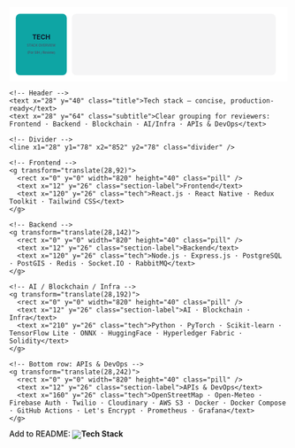 <!-- techstack-logo.svg — professional, single-file SVG for README / SIH submission -->
<svg xmlns="http://www.w3.org/2000/svg" width="1200" height="320" viewBox="0 0 1200 320" role="img" aria-label="Tech stack overview">
  <defs>
    <style>
      .bg { fill: #ffffff; }
      .card { fill: #0f172a; opacity: 0.04; rx: 18px; }
      .title { font: 700 28px/1 "Inter", Arial, sans-serif; fill: #0f172a; }
      .subtitle { font: 500 14px/1 "Inter", Arial, sans-serif; fill: #475569; }
      .section-label { font: 700 13px/1 "Inter", Arial, sans-serif; fill: #0f172a; }
      .tech { font: 600 13px/1 "Inter", Arial, sans-serif; fill: #0f172a; }
      .pill { fill: #ffffff; stroke: #e6eef6; stroke-width: 1; rx: 10px; }
      .divider { stroke: #e6eef6; stroke-width: 1; }
    </style>
  </defs>

  <rect width="1200" height="320" class="bg" />

  <!-- Left emblem -->
  <g transform="translate(28,28)">
    <rect width="220" height="264" rx="18" fill="#0ea5a4" />
    <text x="110" y="110" class="title" fill="#ffffff" text-anchor="middle">TECH</text>
    <text x="110" y="140" class="subtitle" fill="#ecfeff" text-anchor="middle">STACK OVERVIEW</text>
    <text x="110" y="172" class="subtitle" fill="#ecfeff" text-anchor="middle" style="font-weight:600;">(For SIH / Review)</text>
  </g>

  <!-- Right content card -->
  <g transform="translate(270,28)">
    <rect width="880" height="264" class="card" rx="16" />

    <!-- Header -->
    <text x="28" y="40" class="title">Tech stack — concise, production-ready</text>
    <text x="28" y="64" class="subtitle">Clear grouping for reviewers: Frontend · Backend · Blockchain · AI/Infra · APIs & DevOps</text>

    <!-- Divider -->
    <line x1="28" y1="78" x2="852" y2="78" class="divider" />

    <!-- Frontend -->
    <g transform="translate(28,92)">
      <rect x="0" y="0" width="820" height="40" class="pill" />
      <text x="12" y="26" class="section-label">Frontend</text>
      <text x="120" y="26" class="tech">React.js · React Native · Redux Toolkit · Tailwind CSS</text>
    </g>

    <!-- Backend -->
    <g transform="translate(28,142)">
      <rect x="0" y="0" width="820" height="40" class="pill" />
      <text x="12" y="26" class="section-label">Backend</text>
      <text x="120" y="26" class="tech">Node.js · Express.js · PostgreSQL · PostGIS · Redis · Socket.IO · RabbitMQ</text>
    </g>

    <!-- AI / Blockchain / Infra -->
    <g transform="translate(28,192)">
      <rect x="0" y="0" width="820" height="40" class="pill" />
      <text x="12" y="26" class="section-label">AI · Blockchain · Infra</text>
      <text x="210" y="26" class="tech">Python · PyTorch · Scikit-learn · TensorFlow Lite · ONNX · HuggingFace · Hyperledger Fabric · Solidity</text>
    </g>

    <!-- Bottom row: APIs & DevOps -->
    <g transform="translate(28,242)">
      <rect x="0" y="0" width="820" height="40" class="pill" />
      <text x="12" y="26" class="section-label">APIs & DevOps</text>
      <text x="160" y="26" class="tech">OpenStreetMap · Open-Meteo · Firebase Auth · Twilio · Cloudinary · AWS S3 · Docker · Docker Compose · GitHub Actions · Let's Encrypt · Prometheus · Grafana</text>
    </g>

  </g>

  <!-- Footer small note -->
  <text x="28" y="308" class="subtitle">Add to README: <tspan style="font-weight:700">![Tech Stack](./assets/techstack-logo.svg)</tspan></text>

</svg>
